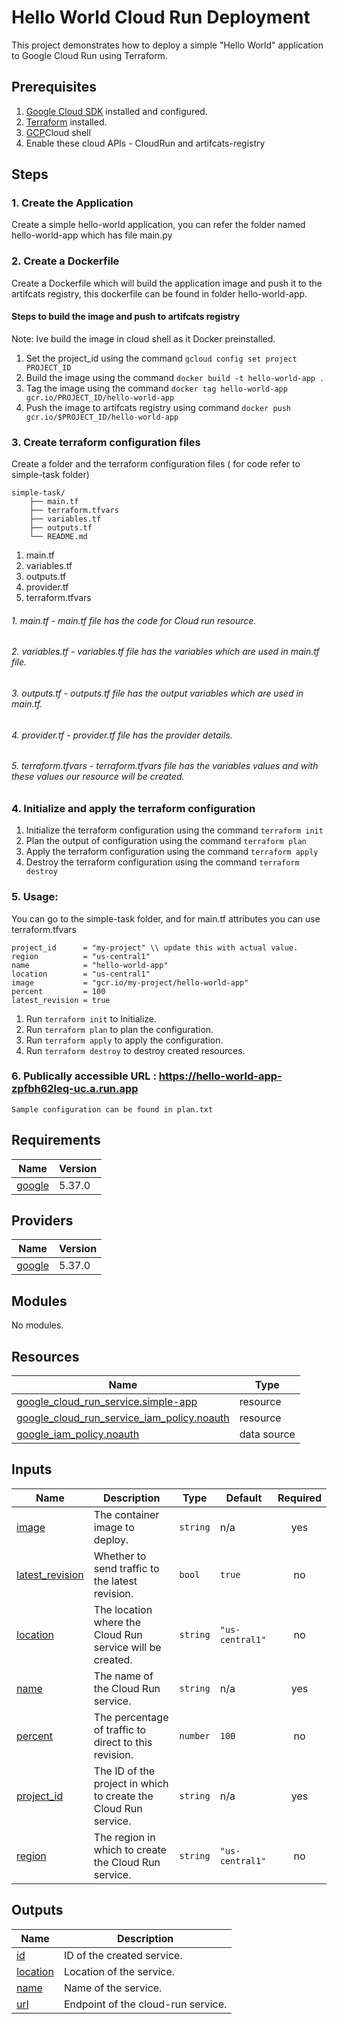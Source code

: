 # Hello World Cloud Run Deployment

This project demonstrates how to deploy a simple "Hello World" application to Google Cloud Run using Terraform.

## Prerequisites

1. [Google Cloud SDK](https://cloud.google.com/sdk) installed and configured.
2. [Terraform](https://www.terraform.io/downloads.html) installed.
3. [GCP](https://cloud.google.com/shell)Cloud shell 
4. Enable these cloud APIs - CloudRun and artifcats-registry
## Steps

### 1. Create the Application
Create a simple hello-world application, you can refer the folder named hello-world-app which has file main.py

### 2. Create a Dockerfile
Create a Dockerfile which will build the application image and push it to the artifcats registry, this dockerfile can be found in folder hello-world-app.
#### Steps to build the image and push to artifcats registry
Note: Ive build the image in cloud shell as it Docker preinstalled.
1. Set the project_id using the command `gcloud config set project PROJECT_ID`
2. Build the image using the command `docker build -t hello-world-app .`
3. Tag the image using the command `docker tag hello-world-app gcr.io/PROJECT_ID/hello-world-app` 
4. Push the image to artifcats registry using command `docker push gcr.io/$PROJECT_ID/hello-world-app`

### 3. Create terraform configuration files
Create a folder and the terraform configuration files ( for code refer to simple-task folder)
```
simple-task/
    ├── main.tf
    ├── terraform.tfvars
    ├── variables.tf
    ├── outputs.tf
    └── README.md
```
1. main.tf 
2. variables.tf 
3. outputs.tf 
4. provider.tf 
5. terraform.tfvars

###### 1. main.tf - main.tf file has the code for Cloud run resource.
###### 2. variables.tf - variables.tf file has the variables which are used in main.tf file.
###### 3. outputs.tf - outputs.tf file has the output variables which are used in main.tf.
###### 4. provider.tf - provider.tf file has the provider details.
###### 5. terraform.tfvars - terraform.tfvars file has the variables values and with these values our resource will be created.

### 4. Initialize and apply the terraform configuration
1. Initialize the terraform configuration using the command `terraform init`
2. Plan the output of configuration using the command `terraform plan`
3. Apply the terraform configuration using the command `terraform apply`
4. Destroy the terraform configuration using the command `terraform destroy`

### 5. Usage: 
You can go to the simple-task folder, and for main.tf attributes you can use terraform.tfvars
```
project_id      = "my-project" \\ update this with actual value.
region          = "us-central1"
name            = "hello-world-app"
location        = "us-central1"
image           = "gcr.io/my-project/hello-world-app"
percent         = 100
latest_revision = true
```
1. Run `terraform init` to Initialize.
2. Run `terraform plan` to plan the configuration.
3. Run `terraform apply` to apply the configuration.
4. Run `terraform destroy` to destroy created resources.
### 6. Publically accessible URL :  https://hello-world-app-zpfbh62leq-uc.a.run.app

`Sample configuration can be found in plan.txt`
<!-- BEGIN_TF_DOCS -->
## Requirements

| Name | Version |
|------|---------|
| <a name="requirement_google"></a> [google](#requirement\_google) | 5.37.0 |

## Providers

| Name | Version |
|------|---------|
| <a name="provider_google"></a> [google](#provider\_google) | 5.37.0 |

## Modules

No modules.

## Resources

| Name | Type |
|------|------|
| [google_cloud_run_service.simple-app](https://registry.terraform.io/providers/hashicorp/google/5.37.0/docs/resources/cloud_run_service) | resource |
| [google_cloud_run_service_iam_policy.noauth](https://registry.terraform.io/providers/hashicorp/google/5.37.0/docs/resources/cloud_run_service_iam_policy) | resource |
| [google_iam_policy.noauth](https://registry.terraform.io/providers/hashicorp/google/5.37.0/docs/data-sources/iam_policy) | data source |

## Inputs

| Name | Description | Type | Default | Required |
|------|-------------|------|---------|:--------:|
| <a name="input_image"></a> [image](#input\_image) | The container image to deploy. | `string` | n/a | yes |
| <a name="input_latest_revision"></a> [latest\_revision](#input\_latest\_revision) | Whether to send traffic to the latest revision. | `bool` | `true` | no |
| <a name="input_location"></a> [location](#input\_location) | The location where the Cloud Run service will be created. | `string` | `"us-central1"` | no |
| <a name="input_name"></a> [name](#input\_name) | The name of the Cloud Run service. | `string` | n/a | yes |
| <a name="input_percent"></a> [percent](#input\_percent) | The percentage of traffic to direct to this revision. | `number` | `100` | no |
| <a name="input_project_id"></a> [project\_id](#input\_project\_id) | The ID of the project in which to create the Cloud Run service. | `string` | n/a | yes |
| <a name="input_region"></a> [region](#input\_region) | The region in which to create the Cloud Run service. | `string` | `"us-central1"` | no |

## Outputs

| Name | Description |
|------|-------------|
| <a name="output_id"></a> [id](#output\_id) | ID of the created service. |
| <a name="output_location"></a> [location](#output\_location) | Location of the service. |
| <a name="output_name"></a> [name](#output\_name) | Name of the service. |
| <a name="output_url"></a> [url](#output\_url) | Endpoint of the cloud-run service. |
<!-- END_TF_DOCS -->